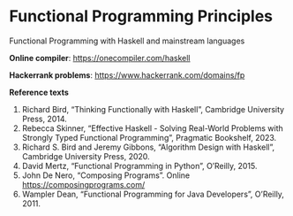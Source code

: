 # Functional Programming Principles

Functional Programming with Haskell and mainstream languages

**Online compiler**: https://onecompiler.com/haskell

**Hackerrank problems**: https://www.hackerrank.com/domains/fp

**Reference texts**

1. Richard Bird, “Thinking Functionally with Haskell”, Cambridge University Press, 2014.
2. Rebecca Skinner, “Effective Haskell - Solving Real-World Problems with Strongly Typed Functional Programming”, Pragmatic Bookshelf, 2023.
3. Richard S. Bird and Jeremy Gibbons, “Algorithm Design with Haskell”, Cambridge University Press, 2020.
4. David Mertz, “Functional Programming in Python”, O’Reilly, 2015.
5. John De Nero, “Composing Programs”. Online https://composingprograms.com/
6. Wampler Dean, “Functional Programming for Java Developers”, O’Reilly, 2011.

